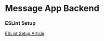 # Message App Backend

### ESLint Setup

[ESLint Setup Article](https://medium.com/@sindhujad6/setting-up-eslint-and-prettier-in-a-node-js-project-f2577ee2126f)
